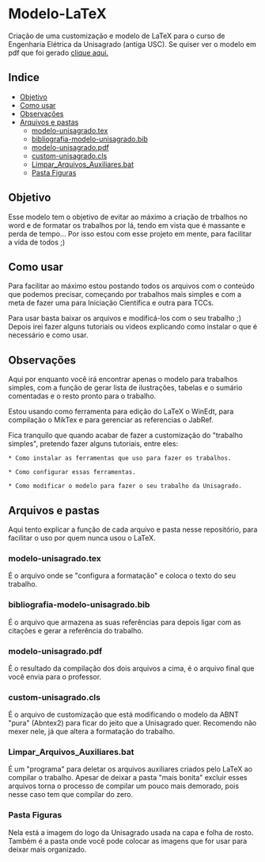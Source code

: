 # Modelo-LaTeX
Criação de uma customização e modelo de LaTeX para o curso de Engenharia Elétrica da Unisagrado (antiga USC).
Se quiser ver o modelo em pdf que foi gerado <a target="_blank" href="https://github.com/FelipeSantos21/Modelo-LaTeX/blob/master/modelo-unisagrado.pdf" >clique aqui. </a>


## Indice

* [Objetivo](#objetivo)
* [Como usar](#como-usar)
* [Observações](#observações)
* [Arquivos e pastas](#arquivos-e-pastas)
    * [modelo-unisagrado.tex](#modelo-unisagradotex)
    * [bibliografia-modelo-unisagrado.bib](#bibliografia-modelo-unisagradobib)
    * [modelo-unisagrado.pdf](#modelo-unisagradopdf)
    * [custom-unisagrado.cls](#custom-unisagradocls)
    * [Limpar_Arquivos_Auxiliares.bat](#Limpar_Arquivos_Auxiliaresbat)
    * [Pasta Figuras](#pasta-figuras)

## Objetivo

Esse modelo tem o objetivo de evitar ao máximo a criação de trbalhos no word e de formatar os trabalhos por lá, tendo em vista que é massante e perda de tempo...
Por isso estou com esse projeto em mente, para facilitar a vida de todos ;)

## Como usar

Para facilitar ao máximo estou postando todos os arquivos com o conteúdo que podemos precisar, começando por trabalhos mais simples e com a meta de fazer uma para Iniciação Cientifica e outra para TCCs.

Para usar basta baixar os arquivos e modificá-los com o seu trabalho ;)
Depois irei fazer alguns tutoriais ou videos explicando como instalar o que é necessário e como usar.

## Observações

Aqui por enquanto você irá encontrar apenas o modelo para trabalhos simples, com a função de gerar lista de ilustrações, tabelas e o sumário comentadas e o resto pronto para o trabalho.

Estou usando como ferramenta para edição do LaTeX o WinEdt, para compilação o MikTex e para gerenciar as referencias o JabRef.

Fica tranquilo que quando acabar de fazer a customização do "trabalho simples", pretendo fazer alguns tutoriais, entre eles:

    * Como instalar as ferramentas que uso para fazer os trabalhos.

    * Como configurar essas ferramentas.

    * Como modificar o modelo para fazer o seu trabalho da Unisagrado.

## Arquivos e pastas

Aqui tento explicar a função de cada arquivo e pasta nesse repositório, para facilitar o uso por quem nunca usou o LaTeX.

### modelo-unisagrado.tex

É o arquivo onde se "configura a formatação" e coloca o texto do seu trabalho.

### bibliografia-modelo-unisagrado.bib

É o arquivo que armazena as suas referências para depois ligar com as citações e gerar a referência do trabalho.

### modelo-unisagrado.pdf

É o resultado da compilação dos dois arquivos a cima, é o arquivo final que você envia para o professor.

### custom-unisagrado.cls

É o arquivo de customização que está modificando o modelo da ABNT "pura" (Abntex2) para ficar do jeito que a Unisagrado quer.
Recomendo não mexer nele, já que altera a formatação do trabalho.

### Limpar_Arquivos_Auxiliares.bat 

É um "programa" para deletar os arquivos auxiliares criados pelo LaTeX ao compilar o trabalho. 
Apesar de deixar a pasta "mais bonita" excluir esses arquivos torna o processo de compilar um pouco mais demorado, pois nesse caso tem que compilar do zero.

### Pasta Figuras

Nela está a imagem do logo da Unisagrado usada na capa e folha de rosto. Também é a pasta onde você pode colocar as imagens que for usar para deixar mais organizado.
